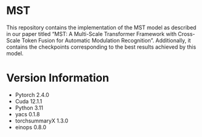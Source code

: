 # MST
This repository contains the implementation of the MST model as described in our paper titled “MST: A Multi-Scale Transformer Framework with Cross-Scale Token Fusion for Automatic Modulation Recognition”. Additionally, it contains the checkpoints corresponding to the best results achieved by this model.
# Version Information 
- Pytorch 2.4.0 
- Cuda 12.1.1 
- Python 3.11 
- yacs 0.1.8 
- torchsummaryX 1.3.0 
- einops 0.8.0
